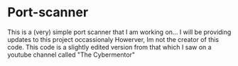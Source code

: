 # Port-scanner
This is a (very) simple port scanner that I am working on...
I will be providing updates to this project occassionaly
Howerver, Im not the creator of this code. This code is a slightly edited version from that which I saw on a youtube channel called "The Cybermentor"
